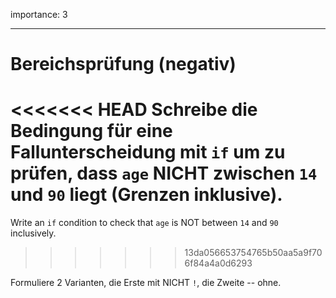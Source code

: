 importance: 3

---

# Bereichsprüfung (negativ)

<<<<<<< HEAD
Schreibe die Bedingung für eine Fallunterscheidung mit `if` um zu prüfen, dass `age` NICHT zwischen `14` und `90` liegt (Grenzen inklusive).
=======
Write an `if` condition to check that `age` is NOT between `14` and `90` inclusively.
>>>>>>> 13da056653754765b50aa5a9f706f84a4a0d6293

Formuliere 2 Varianten, die Erste mit NICHT `!`, die Zweite -- ohne.

